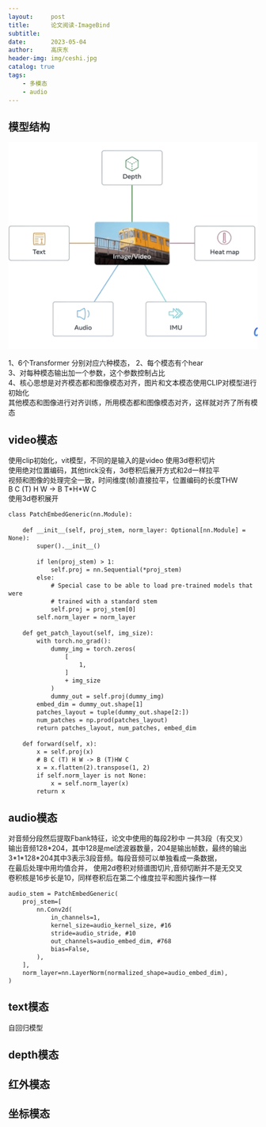 ```yaml
---
layout:     post
title:      论文阅读-ImageBind
subtitle:   
date:       2023-05-04
author:     高庆东
header-img: img/ceshi.jpg
catalog: true
tags:
    - 多模态
    - audio
---
```



## 模型结构
![imagebind](/img/20230313/imagebind.png)  

1、6个Transformer 分别对应六种模态， 
2、每个模态有个hear  
3、对每种模态输出加一个参数，这个参数控制占比   
4、核心思想是对齐模态都和图像模态对齐，图片和文本模态使用CLIP对模型进行初始化  
其他模态和图像进行对齐训练，所用模态都和图像模态对齐，这样就对齐了所有模态

## video模态
使用clip初始化，vit模型，不同的是输入的是video 使用3d卷积切片  
使用绝对位置编码，其他tirck没有，3d卷积后展开方式和2d一样拉平  
视频和图像的处理完全一致，时间维度(帧)直接拉平，位置编码的长度THW  
B C (T) H W -> B T\*H\*W C  
使用3d卷积展开   

```
class PatchEmbedGeneric(nn.Module):

    def __init__(self, proj_stem, norm_layer: Optional[nn.Module] = None):
        super().__init__()

        if len(proj_stem) > 1:
            self.proj = nn.Sequential(*proj_stem)
        else:
            # Special case to be able to load pre-trained models that were
            # trained with a standard stem
            self.proj = proj_stem[0]
        self.norm_layer = norm_layer

    def get_patch_layout(self, img_size):
        with torch.no_grad():
            dummy_img = torch.zeros(
                [
                    1,
                ]
                + img_size
            )
            dummy_out = self.proj(dummy_img)
        embed_dim = dummy_out.shape[1]
        patches_layout = tuple(dummy_out.shape[2:])
        num_patches = np.prod(patches_layout)
        return patches_layout, num_patches, embed_dim

    def forward(self, x):
        x = self.proj(x)
        # B C (T) H W -> B (T)HW C
        x = x.flatten(2).transpose(1, 2)
        if self.norm_layer is not None:
            x = self.norm_layer(x)
        return x
```

## audio模态
对音频分段然后提取Fbank特征，论文中使用的每段2秒中 一共3段（有交叉）  
输出音频128\*204，其中128是mel滤波器数量，204是输出帧数，最终的输出  
3\*1\*128\*204其中3表示3段音频。每段音频可以单独看成一条数据，  
在最后处理中用均值合并， 使用2d卷积对频谱图切片,音频切断并不是无交叉  
卷积核是16步长是10，同样卷积后在第二个维度拉平和图片操作一样

```
audio_stem = PatchEmbedGeneric(
    proj_stem=[
        nn.Conv2d(
            in_channels=1,
            kernel_size=audio_kernel_size, #16
            stride=audio_stride, #10
            out_channels=audio_embed_dim, #768
            bias=False,
        ),
    ],
    norm_layer=nn.LayerNorm(normalized_shape=audio_embed_dim),
)
``` 

## text模态
自回归模型
## depth模态
## 红外模态
## 坐标模态

